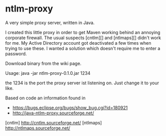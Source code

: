 ntlm-proxy
==========
A very simple proxy server, written in Java.

I created this little proxy in order to get Maven working behind an annoying corporate firewall.
The usual suspects [cntlm][] and [ntlmaps][] didn't work for me. My Active Directory account got deactivated a few
times when trying to use these. I wanted a solution which doesn't require me to enter a password.

Download binary from the wiki page.

Usage: java -jar ntlm-proxy-0.1.0.jar 1234

the 1234 is the port the proxy server ist listening on. Just change it to your like.

Based on code an information found in
* https://bugs.eclipse.org/bugs/show_bug.cgi?id=180921
* http://java-ntlm-proxy.sourceforge.net/

[cntlm] http://cntlm.sourceforge.net/
[ntlmaps] http://ntlmaps.sourceforge.net/
